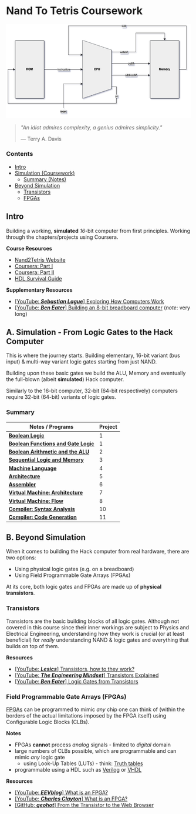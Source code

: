 # Nand To Tetris Coursework

![title img](img/simplicity.png)

> *"An idiot admires complexity, a genius admires simplicity."*
>
> &mdash; Terry A. Davis

### Contents
* [Intro](#intro)
* [Simulation (Coursework)](#a-simulation---from-logic-gates-to-the-hack-computer)
    * [Summary (Notes)](#summary)
* [Beyond Simulation](#b-beyond-simulation)
    * [Transistors](#transistors)
    * [FPGAs](#field-programmable-gate-arrays-fpgas)

## Intro
Building a working, **simulated** *16*-bit computer from first principles. Working through the chapters/projects using Coursera.

**Course Resources**
* [Nand2Tetris Website](https://www.nand2tetris.org/)
* [Coursera: Part I](https://www.coursera.org/learn/build-a-computer)
* [Coursera: Part II](https://www.coursera.org/learn/nand2tetris2)
* [HDL Survival Guide](https://www.nand2tetris.org/hdl-survival-guide)

**Supplementary Resources**
* [[YouTube: ***Sebastian Lague***] Exploring How Computers Work](https://www.youtube.com/watch?v=QZwneRb-zqA&ab_channel=SebastianLague)
* [[YouTube: ***Ben Eater***] Building an 8-bit breadboard computer](https://www.youtube.com/playlist?list=PLowKtXNTBypGqImE405J2565dvjafglHU) (*note*: very long)

## A. Simulation - From Logic Gates to the Hack Computer
This is where the journey starts. Building elementary, 16-bit variant (bus input) & multi-way variant logic gates starting from just NAND.

Building upon these basic gates we build the ALU, Memory and eventually the full-blown (albeit **simulated**) Hack computer.

Similarly to the 16-bit computer, 32-bit (64-bit respectively) computers require 32-bit (64-bit) variants of logic gates.

### Summary
|Notes / Programs|Project|
|---|---|
|[**Boolean Logic**](notes/bool.md)|1|
|[**Boolean Functions and Gate Logic**](notes/gates.md)|1|
|[**Boolean Arithmetic and the ALU**](notes/alu.md)|2|
|[**Sequential Logic and Memory**](notes/memory.md)|3|
|[**Machine Language**](notes/machine_lang.md/)|4|
|[**Architecture**](notes/architecture.md)|5|
|[**Assembler**](notes/assembler.md)|6|
|[**Virtual Machine: Architecture**](notes/vm_architecture.md)|7|
|[**Virtual Machine: Flow**](notes/vm_flow.md)|8|
|[**Compiler: Syntax Analysis**](notes/compiler_parser.md)|10|
|[**Compiler: Code Generation**](notes/compiler_code_gen.md)|11|

## B. Beyond Simulation
When it comes to building the Hack computer from real hardware, there are two options:
* Using physical logic gates (e.g. on a breadboard)
* Using Field Programmable Gate Arrays (FPGAs)

At its core, both logic gates and FPGAs are made up of **physical transistors**.

### Transistors
Transistors are the basic building blocks of all logic gates. Although not covered in this course since their inner workings are subject to Physics and Electrical Engineering, understanding how they work is crucial (or at least beneficial) for *really* understanding NAND & logic gates and everything that builds on top of them.

**Resources**
* [[YouTube: ***Lesics***] Transistors, how to they work?](https://www.youtube.com/watch?v=7ukDKVHnac4&ab_channel=Lesics)
* [[YouTube: ***The Engineering Mindset***] Transistors Explained](https://www.youtube.com/watch?v=J4oO7PT_nzQ&ab_channel=TheEngineeringMindset)
* [[YouTube: ***Ben Eater***] Logic Gates from Transistors](https://www.youtube.com/watch?v=sTu3LwpF6XI&list=PLEJ4ZX3tdB692QvbCDnn6wrJGU0kTMY8P&index=2&ab_channel=BenEater)

### Field Programmable Gate Arrays (FPGAs)
[FPGAs](https://en.wikipedia.org/wiki/Field-programmable_gate_array) can be programmed to mimic *any* chip one can think of (within the borders of the actual limitations imposed by the FPGA itself) using Configurable Logic Blocks (CLBs).

**Notes**
* FPGAs **cannot** process *analog* signals - limited to *digital* domain
* large numbers of CLBs possible, which are programmable and can mimic *any* logic gate
    * using Look-Up Tables (LUTs) - think: [Truth tables](https://en.wikipedia.org/wiki/Truth_table#Binary_operations)
* programmable using a HDL such as [Verilog](https://en.wikipedia.org/wiki/Verilog) or [VHDL](https://en.wikipedia.org/wiki/VHDL)

**Resources**
* [[YouTube: ***EEVblog***] What is an FPGA?](https://www.youtube.com/watch?v=gUsHwi4M4xE&ab_channel=EEVblog)
* [[YouTube: ***Charles Clayton***] What is an FPGA?](https://www.youtube.com/watch?v=iHg0mmIg0UU&ab_channel=CharlesClayton)
* [[GitHub: ***geohot***] From the Transistor to the Web Browser](https://github.com/geohot/fromthetransistor)
